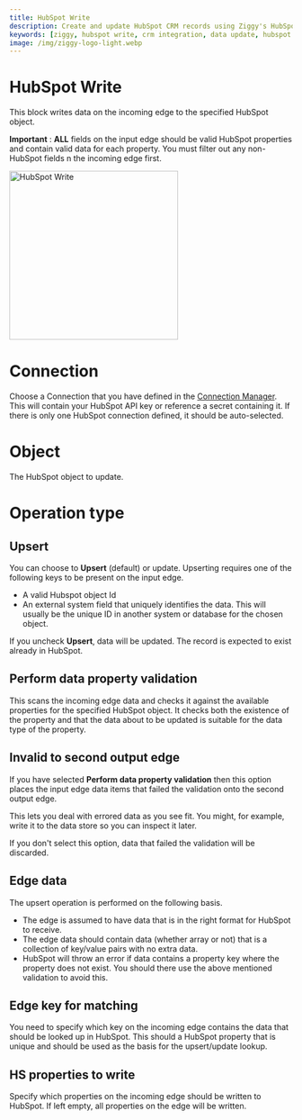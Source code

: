 ```yaml
---
title: HubSpot Write
description: Create and update HubSpot CRM records using Ziggy's HubSpot Write block. Complete guide for HubSpot data synchronization flows.
keywords: [ziggy, hubspot write, crm integration, data update, hubspot api, sync]
image: /img/ziggy-logo-light.webp
---
```


# HubSpot Write

This block writes data on the incoming edge to the specified HubSpot object.

**Important** : **ALL** fields on the input edge should be valid HubSpot properties and contain valid data for each property. You must filter out any non-HubSpot fields n the incoming edge first.

<img src="/img/flows/blocks/hubspot/hubspot-write.png" alt="HubSpot Write" width="300" />


# Connection
Choose a Connection that you have defined in the [Connection Manager](/user-guide/Connections). 
This will contain your HubSpot API key or reference a secret containing it. If there is only one HubSpot connection
defined, it should be auto-selected.

# Object 
The HubSpot object to update.

# Operation type
## Upsert
You can choose to **Upsert** (default) or update. Upserting requires one of the following keys to be present on the input edge.

- A valid Hubspot object Id
- An external system field that uniquely identifies the data. This will usually be the unique ID in another system or database for the chosen object.

If you uncheck **Upsert**, data will be updated. The record is expected to exist already in HubSpot.

## Perform data property validation
This scans the incoming edge data and checks it against the available properties for the specified HubSpot object.
It checks both the existence of the property and that the data about to be updated is suitable for the data type of the property.

## Invalid to second output edge
If you have selected **Perform data property validation** then this option places the input edge data items that failed the validation
onto the second output edge.

This lets you deal with errored data as you see fit. You might, for example, write it to the data store so you can inspect it later.

If you don't select this option, data that failed the validation will be discarded.

## Edge data
The upsert operation is performed on the following basis.

- The edge is assumed to have data that is in the right format for HubSpot to receive.
- The edge data should contain data (whether array or not) that is a collection of key/value pairs with no extra data.
- HubSpot will throw an error if data contains a property key where the property does not exist. You should there use the above mentioned validation to avoid this.

## Edge key for matching 
You need to specify which key on the incoming edge contains the data that should be looked up in HubSpot.
This should a HubSpot property that is unique and should be used as the basis for the upsert/update lookup.

## HS properties to write
Specify which properties on the incoming edge should be written to HubSpot. 
If left empty, all properties on the edge will be written.

